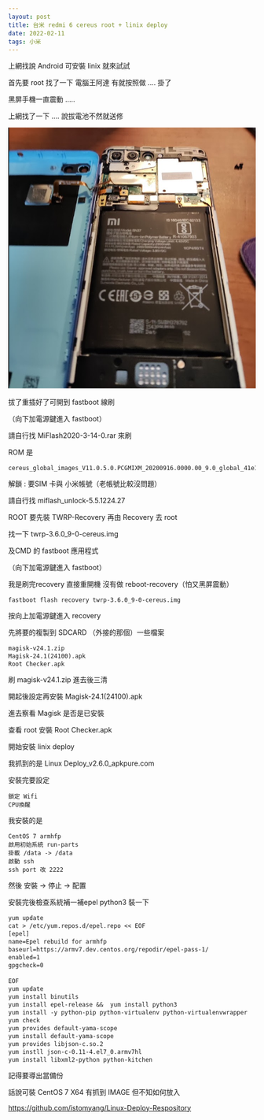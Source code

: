 ```yaml
---
layout: post
title: 台米 redmi 6 cereus root + linix deploy
date: 2022-02-11
tags: 小米
---
```


上網找說 Android 可安裝 linix 就來試試

首先要 root 找了一下 電腦王阿達  有就按照做 .... 掛了

黑屏手機一直震動 ..... 

上網找了一下 .... 說拔電池不然就送修

<img src="/images/posts/android/a.png">

拔了重插好了可開到 fastboot 線刷

（向下加電源鍵進入 fastboot）

請自行找 MiFlash2020-3-14-0.rar 來刷

ROM 是 
```
cereus_global_images_V11.0.5.0.PCGMIXM_20200916.0000.00_9.0_global_41e1db1e83.tgz
```

解鎖 : 要SIM 卡與 小米帳號（老帳號比較沒問題）

請自行找 miflash_unlock-5.5.1224.27

ROOT 要先裝 TWRP-Recovery 再由 Recovery 去 root

找一下 twrp-3.6.0_9-0-cereus.img

及CMD 的 fastboot 應用程式

（向下加電源鍵進入 fastboot）

我是刷完recovery 直接重開機 沒有做 reboot-recovery（怕又黑屏震動）
```
fastboot flash recovery twrp-3.6.0_9-0-cereus.img
```

按向上加電源鍵進入 recovery

先將要的複製到 SDCARD （外接的那個）一些檔案

```
magisk-v24.1.zip
Magisk-24.1(24100).apk
Root Checker.apk
```

刷 magisk-v24.1.zip 進去後三清

開起後設定再安裝 Magisk-24.1(24100).apk

進去察看 Magisk 是否是已安裝

查看 root 安裝 Root Checker.apk

開始安裝 linix deploy

我抓到的是 Linux Deploy_v2.6.0_apkpure.com

安裝完要設定 
```
鎖定 Wifi
CPU換醒
```
我安裝的是
```
CentOS 7 armhfp
啟用初始系統 run-parts
掛載 /data -> /data
啟動 ssh
ssh port 改 2222
```
然後 安裝 -> 停止 -> 配置 

安裝完後檢查系統補一補epel python3 裝一下
```
yum update
cat > /etc/yum.repos.d/epel.repo << EOF
[epel]
name=Epel rebuild for armhfp
baseurl=https://armv7.dev.centos.org/repodir/epel-pass-1/
enabled=1
gpgcheck=0

EOF
yum update
yum install binutils
yum install epel-release &&  yum install python3
yum install -y python-pip python-virtualenv python-virtualenvwrapper
yum check
yum provides default-yama-scope
yum install default-yama-scope
yum provides libjson-c.so.2
yum instll json-c-0.11-4.el7_0.armv7hl
yum install libxml2-python python-kitchen

```
記得要導出當備份

話說可裝 CentOS 7 X64 有抓到 IMAGE 但不知如何放入

https://github.com/istomyang/Linux-Deploy-Respository
